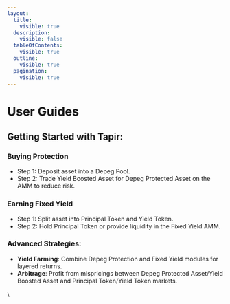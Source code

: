 ```yaml
---
layout:
  title:
    visible: true
  description:
    visible: false
  tableOfContents:
    visible: true
  outline:
    visible: true
  pagination:
    visible: true
---
```


# User Guides

## Getting Started with Tapir:

### **Buying Protection**

* Step 1: Deposit asset into a Depeg Pool.
* Step 2: Trade Yield Boosted Asset for Depeg Protected Asset on the AMM to reduce risk.

### **Earning Fixed Yield**

* Step 1: Split asset into Principal Token and Yield Token.
* Step 2: Hold Principal Token or provide liquidity in the Fixed Yield AMM.

### Advanced Strategies:

* **Yield Farming**: Combine Depeg Protection and Fixed Yield modules for layered returns.
* **Arbitrage**: Profit from mispricings between Depeg Protected Asset/Yield Boosted Asset and Principal Token/Yield Token markets.

\
